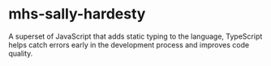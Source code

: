 # mhs-sally-hardesty
 A superset of JavaScript that adds static typing to the language, TypeScript helps catch errors early in the development process and improves code quality.
